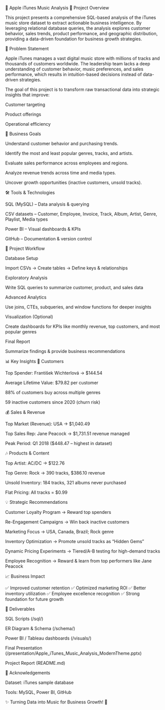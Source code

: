 🎵 Apple iTunes Music Analysis
📌 Project Overview

This project presents a comprehensive SQL-based analysis of the iTunes music store dataset to extract actionable business intelligence.
By leveraging relational database queries, the analysis explores customer behavior, sales trends, product performance, and geographic distribution, providing a data-driven foundation for business growth strategies.

🚀 Problem Statement

Apple iTunes manages a vast digital music store with millions of tracks and thousands of customers worldwide.
The leadership team lacks a deep understanding of customer behavior, music preferences, and sales performance, which results in intuition-based decisions instead of data-driven strategies.

The goal of this project is to transform raw transactional data into strategic insights that improve:

Customer targeting

Product offerings

Operational efficiency

🎯 Business Goals

Understand customer behavior and purchasing trends.

Identify the most and least popular genres, tracks, and artists.

Evaluate sales performance across employees and regions.

Analyze revenue trends across time and media types.

Uncover growth opportunities (inactive customers, unsold tracks).

🛠️ Tools & Technologies

SQL (MySQL) – Data analysis & querying

CSV datasets – Customer, Employee, Invoice, Track, Album, Artist, Genre, Playlist, Media types

Power BI – Visual dashboards & KPIs

GitHub – Documentation & version control

📂 Project Workflow

Database Setup

Import CSVs → Create tables → Define keys & relationships

Exploratory Analysis

Write SQL queries to summarize customer, product, and sales data

Advanced Analytics

Use joins, CTEs, subqueries, and window functions for deeper insights

Visualization (Optional)

Create dashboards for KPIs like monthly revenue, top customers, and most popular genres

Final Report

Summarize findings & provide business recommendations

📊 Key Insights
👥 Customers

Top Spender: František Wichterlová → $144.54

Average Lifetime Value: $79.82 per customer

88% of customers buy across multiple genres

59 inactive customers since 2020 (churn risk)

💰 Sales & Revenue

Top Market (Revenue): USA → $1,040.49

Top Sales Rep: Jane Peacock → $1,731.51 revenue managed

Peak Period: Q1 2018 ($448.47 – highest in dataset)

🎶 Products & Content

Top Artist: AC/DC → $122.76

Top Genre: Rock → 390 tracks, $386.10 revenue

Unsold Inventory: 184 tracks, 321 albums never purchased

Flat Pricing: All tracks = $0.99

💡 Strategic Recommendations

Customer Loyalty Program → Reward top spenders

Re-Engagement Campaigns → Win back inactive customers

Marketing Focus → USA, Canada, Brazil; Rock genre

Inventory Optimization → Promote unsold tracks as “Hidden Gems”

Dynamic Pricing Experiments → Tiered/A-B testing for high-demand tracks

Employee Recognition → Reward & learn from top performers like Jane Peacock

📈 Business Impact

✅ Improved customer retention
✅ Optimized marketing ROI
✅ Better inventory utilization
✅ Employee excellence recognition
✅ Strong foundation for future growth

📑 Deliverables

SQL Scripts (/sql/)

ER Diagram & Schema (/schema/)

Power BI / Tableau dashboards (/visuals/)

Final Presentation (/presentation/Apple_iTunes_Music_Analysis_ModernTheme.pptx)

Project Report (README.md)

🙌 Acknowledgements

Dataset: iTunes sample database

Tools: MySQL, Power BI, GitHub

✨ Turning Data into Music for Business Growth! 🎼
